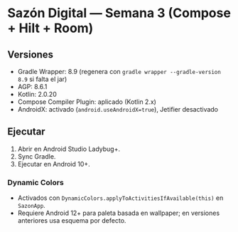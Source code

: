 # Sazón Digital — Semana 3 (Compose + Hilt + Room)

## Versiones
- Gradle Wrapper: 8.9 (regenera con `gradle wrapper --gradle-version 8.9` si falta el jar)
- AGP: 8.6.1
- Kotlin: 2.0.20
- Compose Compiler Plugin: aplicado (Kotlin 2.x)
- AndroidX: activado (`android.useAndroidX=true`), Jetifier desactivado

## Ejecutar
1. Abrir en Android Studio Ladybug+.
2. Sync Gradle.
3. Ejecutar en Android 10+.

### Dynamic Colors
- Activados con `DynamicColors.applyToActivitiesIfAvailable(this)` en `SazonApp`.
- Requiere Android 12+ para paleta basada en wallpaper; en versiones anteriores usa esquema por defecto.
